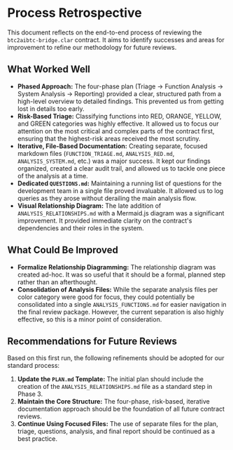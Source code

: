 # Process Retrospective

This document reflects on the end-to-end process of reviewing the `btc2aibtc-bridge.clar` contract. It aims to identify successes and areas for improvement to refine our methodology for future reviews.

## What Worked Well

-   **Phased Approach:** The four-phase plan (Triage -> Function Analysis -> System Analysis -> Reporting) provided a clear, structured path from a high-level overview to detailed findings. This prevented us from getting lost in details too early.
-   **Risk-Based Triage:** Classifying functions into RED, ORANGE, YELLOW, and GREEN categories was highly effective. It allowed us to focus our attention on the most critical and complex parts of the contract first, ensuring that the highest-risk areas received the most scrutiny.
-   **Iterative, File-Based Documentation:** Creating separate, focused markdown files (`FUNCTION_TRIAGE.md`, `ANALYSIS_RED.md`, `ANALYSIS_SYSTEM.md`, etc.) was a major success. It kept our findings organized, created a clear audit trail, and allowed us to tackle one piece of the analysis at a time.
-   **Dedicated `QUESTIONS.md`:** Maintaining a running list of questions for the development team in a single file proved invaluable. It allowed us to log queries as they arose without derailing the main analysis flow.
-   **Visual Relationship Diagram:** The late addition of `ANALYSIS_RELATIONSHIPS.md` with a Mermaid.js diagram was a significant improvement. It provided immediate clarity on the contract's dependencies and their roles in the system.

## What Could Be Improved

-   **Formalize Relationship Diagramming:** The relationship diagram was created ad-hoc. It was so useful that it should be a formal, planned step rather than an afterthought.
-   **Consolidation of Analysis Files:** While the separate analysis files per color category were good for focus, they could potentially be consolidated into a single `ANALYSIS_FUNCTIONS.md` for easier navigation in the final review package. However, the current separation is also highly effective, so this is a minor point of consideration.

## Recommendations for Future Reviews

Based on this first run, the following refinements should be adopted for our standard process:

1.  **Update the `PLAN.md` Template:** The initial plan should include the creation of the `ANALYSIS_RELATIONSHIPS.md` file as a standard step in Phase 3.
2.  **Maintain the Core Structure:** The four-phase, risk-based, iterative documentation approach should be the foundation of all future contract reviews.
3.  **Continue Using Focused Files:** The use of separate files for the plan, triage, questions, analysis, and final report should be continued as a best practice.
